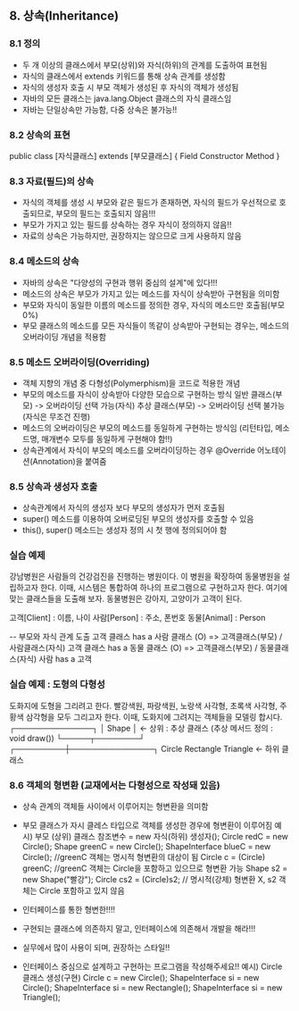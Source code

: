 ## 8. 상속(Inheritance)

### 8.1 정의
- 두 개 이상의 클래스에서 부모(상위)와 자식(하위)의 관계를 도출하여 표현됨
- 자식의 클래스에서 extends 키워드를 통해 상속 관계를 생성함
- 자식의 생성자 호출 시 부모 객체가 생성된 후 자식의 객체가 생성됨
- 자바의 모든 클래스는 java.lang.Object 클래스의 자식 클래스임
- 자바는 단일상속만 가능함, 다중 상속은 불가능!!

### 8.2 상속의 표현
public class [자식클래스] extends [부모클래스] {
	Field
	Constructor
	Method
}

### 8.3 자료(필드)의 상속
- 자식의 객체를 생성 시 부모와 같은 필드가 존재하면, 자식의 필드가 우선적으로 호출되므로, 부모의 필드는 호출되지 않음!!!
- 부모가 가지고 있는 필드를 상속하는 경우 자식이 정의하지 않음!!
- 자료의 상속은 가능하지만, 권장하지는 않으므로 크게 사용하지 않음


### 8.4 메소드의 상속
- 자바의 상속은 "다양성의 구현과 행위 중심의 설계"에 있다!!!
- 메소드의 상속은 부모가 가지고 있는 메소드를 자식이 상속받아 구현됨을 의미함
- 부모와 자식이 동일한 이름의 메소드를 정의한 경우, 자식의 메소드만 호출됨(부모 0%)
- 부모 클래스의 메소드를 모든 자식들이 똑같이 상속받아 구현되는 경우는, 
  메소드의 오버라이딩 개념을 적용함
  
### 8.5 메소드 오버라이딩(Overriding)
- 객체 지향의 개념 중 다형성(Polymerphism)을 코드로 적용한 개념
- 부모의 메소드를 자식이 상속받아 다양한 모습으로 구현하는 방식
  일반 클래스(부모) -> 오버라이딩 선택 가능(자식)
  추상 클래스(부모) -> 오버라이딩 선택 불가능(자식은 무조건 진행)
- 메소드의 오버라이딩은 부모의 메소드를 동일하게 구현하는 방식임
  (리턴타입, 메소드명, 매개변수 모두를 동일하게 구현해야 함!!)
- 상속관계에서 자식이 부모의 메소드를 오버라이딩하는 경우 @Override 어노테이션(Annotation)을 붙여줌      


### 8.5 상속과 생성자 호출
- 상속관계에서 자식의 생성자 보다 부모의 생성자가 먼저 호출됨
- super() 메소드를 이용하여 오버로딩된 부모의 생성자를 호출할 수 있음
- this(), super() 메소드는 생성자 정의 시 첫 행에 정의되어야 함


### 실습 예제
강남병원은 사람들의 건강검진을 진행하는 병원이다. 이 병원을 확장하여 동물병원을
설립하고자 한다. 이때, 시스템은 통합하여 하나의 프로그램으로 구현하고자 한다.
여기에 맞는 클래스들을 도출해 보자. 동물병원은 강아지, 고양이가 고객이 된다.

고객[Client] : 이름, 나이
사람[Person] : 주소, 폰번호
동물[Animal] : Person 

-- 부모와 자식 관계 도출
고객 클래스 has a 사람 클래스 (O) => 고객클래스(부모) / 사람클래스(자식)
고객 클래스 has a 동물 클래스 (O) => 고객클래스(부모) / 동물클래스(자식)
사람 has a 고객

### 실습 예제 : 도형의 다형성
도화지에 도형을 그리려고 한다. 
빨강색원, 파랑색원, 노랑색 사각형, 초록색 사각형, 주황색 삼각형을 모두 그리고자 한다. 
이때, 도화지에 그려지는 객체들을 모델링 합시다.
          ┌──────────────┐
          │   Shape      │  ← 상위 : 추상 클래스 (추상 메서드 정의 : void draw())
          └─────┬────────┘
      ┌─────────┼───────────────┐
  Circle     Rectangle      Triangle  ← 하위 클래스


### 8.6 객체의 형변환 (교재에서는 다형성으로 작성돼 있음)
- 상속 관계의 객체들 사이에서 이루어지는 형변환을 의미함
- 부모 클래스가 자시 클레스 타입으로 객체를 생성한 경우에 형변환이 이루어짐
예시) 부모 (상위) 클래스 참조변수 = new 자식(하위) 생성자();
	Circle redC = new Circle();
	Shape greenC = new Circle();
	ShapeInterface blueC = new Circle(); //greenC 객체는 명시적 형변환의 대상이 됨
	Circle c = (Circle) greenC; 		 //greenC 객체는 Circle을 포함하고 있으므로 형변환 가능
	Shape s2 = new Shape("빨강");
	Circle cs2 = (Circle)s2; // 명시적(강제) 형변환 X, s2 객체는 Circle 포함하고 있지 않음

- 인터페이스를 통한 형변한!!!!
- 구현되는 클래스에 의존하지 말고, 인터페이스에 의존해서 개발을 해라!!!
- 실무에서 많이 사용이 되며, 권장하는 스타일!!
- 인터페이스 중심으로 설계하고 구현하는 프로그램을 작성해주세요!!
예시) Circle 클래스 생성(구현)
Circle c = new Circle();
ShapeInterface si = new Circle();
ShapeInterface si = new Rectangle();
ShapeInterface si = new Triangle();





















